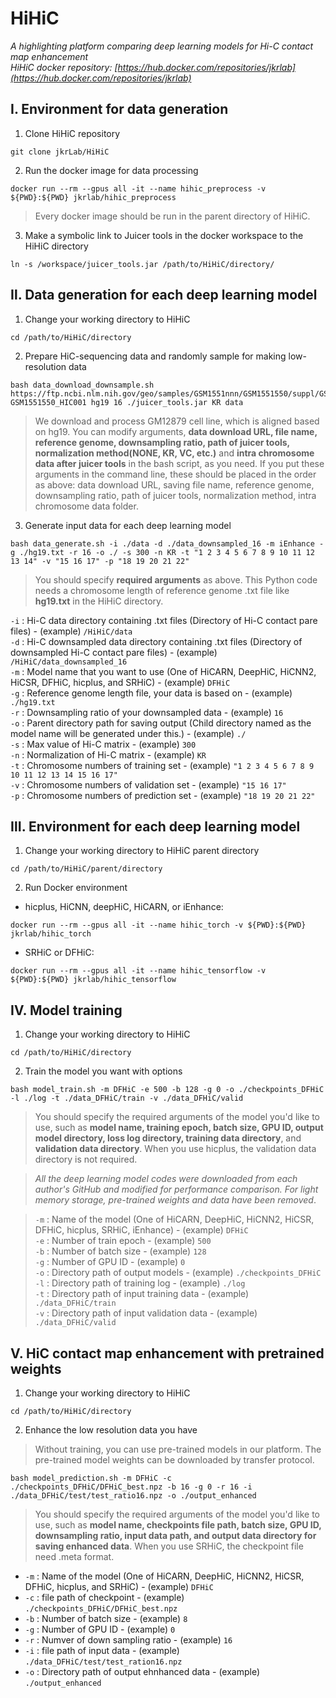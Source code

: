 HiHiC
=====
*A highlighting platform comparing deep learning models for Hi-C contact map enhancement*   
*HiHiC docker repository: [https://hub.docker.com/repositories/jkrlab](https://hub.docker.com/repositories/jkrlab)*




Ⅰ. Environment for data generation
------------------------------------

1. Clone HiHiC repository
```
git clone jkrLab/HiHiC
```


2. Run the docker image for data processing
```
docker run --rm --gpus all -it --name hihic_preprocess -v ${PWD}:${PWD} jkrlab/hihic_preprocess
```
>Every docker image should be run in the parent directory of HiHiC.


3. Make a symbolic link to Juicer tools in the docker workspace to the HiHiC directory
```
ln -s /workspace/juicer_tools.jar /path/to/HiHiC/directory/
```



  
Ⅱ. Data generation for each deep learning model
-------------------------------------------------


1. Change your working directory to HiHiC

```
cd /path/to/HiHiC/directory
```


2. Prepare HiC-sequencing data and randomly sample for making low-resolution data

```
bash data_download_downsample.sh https://ftp.ncbi.nlm.nih.gov/geo/samples/GSM1551nnn/GSM1551550/suppl/GSM1551550_HIC001_merged_nodups.txt.gz GSM1551550_HIC001 hg19 16 ./juicer_tools.jar KR data
```
>We download and process GM12879 cell line, which is aligned based on hg19.
>You can modify arguments, **data download URL, file name, reference genome, downsampling ratio, path of juicer tools, normalization method(NONE, KR, VC, etc.)** and **intra chromosome data after juicer tools** in the bash script, as you need. 
>If you put these arguments in the command line, these should be placed in the order as above: data download URL, saving file name, reference genome, downsampling ratio, path of juicer tools, normalization method, intra chromosome data folder.


3. Generate input data for each deep learning model

```
bash data_generate.sh -i ./data -d ./data_downsampled_16 -m iEnhance -g ./hg19.txt -r 16 -o ./ -s 300 -n KR -t "1 2 3 4 5 6 7 8 9 10 11 12 13 14" -v "15 16 17" -p "18 19 20 21 22"
```
>You should specify **required arguments** as above. This Python code needs a chromosome length of reference genome .txt file like **hg19.txt** in the HiHiC directory. 

`-i` : Hi-C data directory containing .txt files (Directory of Hi-C contact pare files) - (example) `/HiHiC/data`   
`-d` : Hi-C downsampled data directory containing .txt files (Directory of downsampled Hi-C contact pare files) - (example) `/HiHiC/data_downsampled_16`   
`-m` : Model name that you want to use (One of HiCARN, DeepHiC, HiCNN2, HiCSR, DFHiC, hicplus, and SRHiC) - (example) `DFHiC`   
`-g` : Reference genome length file, your data is based on - (example) `./hg19.txt`     
`-r` : Downsampling ratio of your downsampled data - (example) `16`   
`-o` : Parent directory path for saving output (Child directory named as the model name will be generated under this.) - (example) `./`   
`-s` : Max value of Hi-C matrix - (example) `300`   
`-n` : Normalization of Hi-C matrix - (example) `KR`   
`-t` : Chromosome numbers of training set - (example) `"1 2 3 4 5 6 7 8 9 10 11 12 13 14 15 16 17"`   
`-v` : Chromosome numbers of validation set - (example) `"15 16 17"`   
`-p` : Chromosome numbers of prediction set - (example)  `"18 19 20 21 22"`   




Ⅲ. Environment for each deep learning model
-----------------------------------------------


1. Change your working directory to HiHiC parent directory

```
cd /path/to/HiHiC/parent/directory
```


2. Run Docker environment

* hicplus, HiCNN, deepHiC, HiCARN, or iEnhance:
```
docker run --rm --gpus all -it --name hihic_torch -v ${PWD}:${PWD} jkrlab/hihic_torch
```
* SRHiC or DFHiC:
```
docker run --rm --gpus all -it --name hihic_tensorflow -v ${PWD}:${PWD} jkrlab/hihic_tensorflow
```




Ⅳ. Model training
---------------------


1. Change your working directory to HiHiC

```
cd /path/to/HiHiC/directory
```


2. Train the model you want with options 

```
bash model_train.sh -m DFHiC -e 500 -b 128 -g 0 -o ./checkpoints_DFHiC -l ./log -t ./data_DFHiC/train -v ./data_DFHiC/valid
```
>You should specify the required arguments of the model you'd like to use, such as **model name, training epoch, batch size, GPU ID, output model directory, loss log directory, training data directory**, and **validation data directory**. When you use hicplus, the validation data directory is not required.

> *All the deep learning model codes were downloaded from each author's GitHub and modified for performance comparison. For light memory storage, pre-trained weights and data have been removed*.


>`-m` : Name of the model (One of HiCARN, DeepHiC, HiCNN2, HiCSR, DFHiC, hicplus, SRHiC, iEnhance) - (example) `DFHiC`   
>`-e` : Number of train epoch - (example) `500`   
>`-b` : Number of batch size - (example) `128`   
>`-g` : Number of GPU ID  - (example) `0`  
>`-o` : Directory path of output models  - (example) `./checkpoints_DFHiC`   
>`-l` : Directory path of training log - (example) `./log`   
>`-t` : Directory path of input training data - (example) `./data_DFHiC/train`   
>`-v` : Directory path of input validation data - (example) `./data_DFHiC/valid`   





Ⅴ. HiC contact map enhancement with pretrained weights
----------------------------------------------------------


1. Change your working directory to HiHiC

```
cd /path/to/HiHiC/directory
```


2. Enhance the low resolution data you have

> Without training, you can use pre-trained models in our platform. The pre-trained model weights can be downloaded by transfer protocol.
```
bash model_prediction.sh -m DFHiC -c ./checkpoints_DFHiC/DFHiC_best.npz -b 16 -g 0 -r 16 -i ./data_DFHiC/test/test_ratio16.npz -o ./output_enhanced 
```

>You should specify the required arguments of the model you'd like to use, such as **model name, checkpoints file path, batch size, GPU ID, downsampling ratio, input data path, and output data directory for saving enhanced data**. When you use SRHiC, the checkpoint file need .meta format.

* `-m` : Name of the model (One of HiCARN, DeepHiC, HiCNN2, HiCSR, DFHiC, hicplus, and SRHiC) - (example) `DFHiC`   
* `-c` : file path of checkpoint - (example) `./checkpoints_DFHiC/DFHiC_best.npz`   
* `-b` : Number of batch size - (example) `8`   
* `-g` : Number of GPU ID  - (example) `0`   
* `-r` : Numver of down sampling ratio  - (example) `16`   
* `-i` : file path of input data - (example) `./data_DFHiC/test/test_ration16.npz`   
* `-o` : Directory path of output ehnhanced data - (example) `./output_enhanced`   

